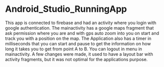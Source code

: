 # Android_Studio_RunningApp

This app is connected to firebase and had an activity where you login with google authentication. 
The mainactivity has a google maps fragment that ask permission where you are and with gps auto zoom into you on start and track you with a position on the map. The Application also has a timer in milliseconds that you can start and pause to get the information on how long it takes you to get from point A to B. You can logout in menu in mainactivity. 
A few changes were made, it used to have a layout bar with activity fragments, but it was not optimal for the applications purpose. 
